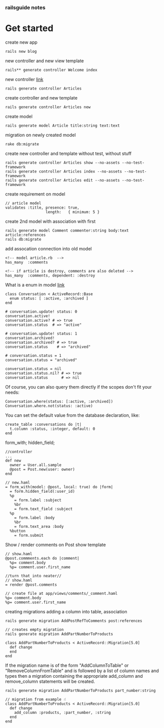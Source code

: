 ### railsguide notes

# Get started

create new app 
```
rails new blog
```

new controller and new view template
```
rails** generate controller Welcome index
```

new controller 
[link](https://stackoverflow.com/questions/5614083/ruby-on-rails-generating-views)
```
rails generate controller Articles
```
create controller and new template
```
rails generate controller Articles new
```
create model
```
rails generate model Article title:string text:text
```
migration on newly created model
```
rake db:migrate
```
create new controller and template without test, without stuff
```
rails generate controller Articles show --no-assets --no-test-framework
rails generate controller Articles index --no-assets --no-test-framework
rails generate controller Articles edit --no-assets --no-test-framework
```
create requirement on model
```
// article model
validates :title, presence: true,
                  length:   { minimum: 5 }
```

create 2nd model with association with first
```
rails generate model Comment commenter:string body:text article:references
rails db:migrate
```
add assocation connection into old model
```
<!-- model article.rb  -->
has_many  :comments

<!-- if article is destroy, comments are also deleted -->
has_many  :comments, dependent: :destroy
```


What is a enum in model
[link](https://api.rubyonrails.org/v5.2.4.1/classes/ActiveRecord/Enum.html)
```
class Conversation < ActiveRecord::Base
  enum status: [ :active, :archived ]
end

# conversation.update! status: 0
conversation.active!
conversation.active? # => true
conversation.status  # => "active"

# conversation.update! status: 1
conversation.archived!
conversation.archived? # => true
conversation.status    # => "archived"

# conversation.status = 1
conversation.status = "archived"

conversation.status = nil
conversation.status.nil? # => true
conversation.status      # => nil
```

Of course, you can also query them directly if the scopes don't fit your needs:
```
Conversation.where(status: [:active, :archived])
Conversation.where.not(status: :active)
```

You can set the default value from the database declaration, like:
```
create_table :conversations do |t|
  t.column :status, :integer, default: 0
end
```

form_with; hidden_field; 
```
//controller
...
def new
  owner = User.all.sample
  @post = Post.new(user: owner)
end

// new.haml
= form_with(model: @post, local: true) do |form|
  = form.hidden_field(:user_id)
  %p
    = form.label :subject
    %br
    = form.text_field :subject
  %p
    = form.label :body
    %br
    = form.text_area :body
  %button
    = form.submit
```

Show / render comments on Post show template
```
// show.haml
@post.commments.each do |comment| 
  %p= comment.body
  %p= comment.user.first_name
  
//turn that into neater//
// show.haml
= render @post.comments

// create file at app/views/comments/_comment.haml
%p= comment.body
%p= comment.user.first_name
```
creating migrations
adding a column into table, association 
```
rails generate migration AddPostRefToComments post:references
```
```
// creates empty migration
rails generate migration AddPartNumberToProducts

class AddPartNumberToProducts < ActiveRecord::Migration[5.0]
  def change
  end
end
```
If the migration name is of the form "AddColumnToTable" or "RemoveColumnFromTable" and is followed by a list of column names and types then a migration containing the appropriate add_column and remove_column statements will be created.
```
rails generate migration AddPartNumberToProducts part_number:string

// migration from example ☝️
class AddPartNumberToProducts < ActiveRecord::Migration[5.0]
  def change
    add_column :products, :part_number, :string
  end
end
```
